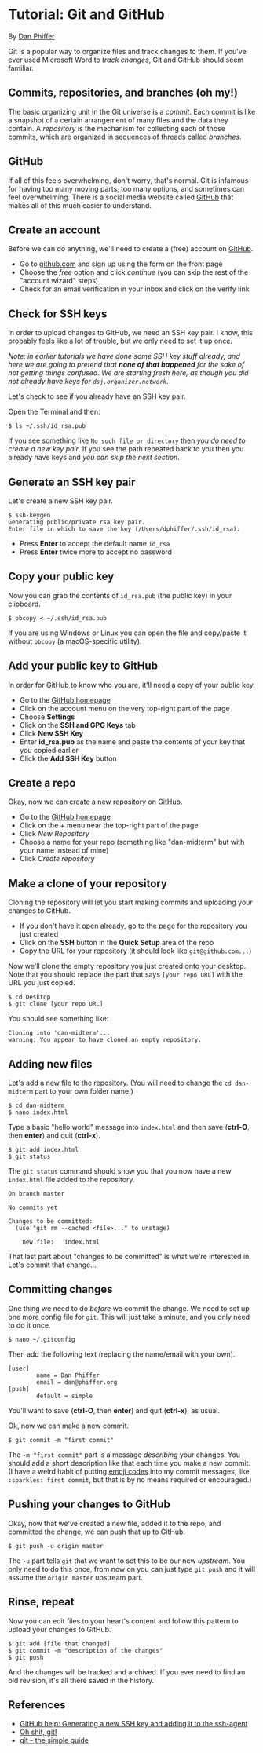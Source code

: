 # Tutorial: Git and GitHub

By [Dan Phiffer](https://phiffer.org/)

Git is a popular way to organize files and track changes to them. If you've ever used Microsoft Word to _track changes_, Git and GitHub should seem familiar.

## Commits, repositories, and branches (oh my!)
 
The basic organizing unit in the Git universe is a *commit*. Each commit is like a snapshot of a certain arrangement of many files and the data they contain. A *repository* is the mechanism for collecting each of those commits, which are organized in sequences of threads called *branches*.

## GitHub

If all of this feels overwhelming, don't worry, that's normal. Git is infamous for having too many moving parts, too many options, and sometimes can feel overwhelming. There is a social media website called [GitHub](https://github.com/) that makes all of this much easier to understand.

## Create an account

Before we can do anything, we'll need to create a (free) account on [GitHub](https://github.com/).

* Go to [github.com](https://github.com/) and sign up using the form on the front page
* Choose the *free* option and click *continue* (you can skip the rest of the "account wizard" steps)
* Check for an email verification in your inbox and click on the verify link

## Check for SSH keys

In order to upload changes to GitHub, we need an SSH key pair. I know, this probably feels like a lot of trouble, but we only need to set it up once.

*Note: in earlier tutorials we have done some SSH key stuff already, and here we are going to pretend that __none of that happened__ for the sake of not getting things confused. We are starting fresh here, as though you did not already have keys for `dsj.organizer.network`.*

Let's check to see if you already have an SSH key pair.

Open the Terminal and then:

```
$ ls ~/.ssh/id_rsa.pub
```

If you see something like `No such file or directory` then *you do need to create a new key pair*. If you see the path repeated back to you then you already have keys and *you can skip the next section*.

## Generate an SSH key pair

Let's create a new SSH key pair.

```
$ ssh-keygen
Generating public/private rsa key pair.
Enter file in which to save the key (/Users/dphiffer/.ssh/id_rsa):
```

* Press __Enter__ to accept the default name `id_rsa`
* Press __Enter__ twice more to accept no password

## Copy your public key

Now you can grab the contents of `id_rsa.pub` (the public key) in your clipboard.

```
$ pbcopy < ~/.ssh/id_rsa.pub
```

If you are using Windows or Linux you can open the file and copy/paste it without `pbcopy` (a macOS-specific utility).

## Add your public key to GitHub

In order for GitHub to know who you are, it'll need a copy of your public key.

* Go to the [GitHub homepage](https://github.com/)
* Click on the account menu on the very top-right part of the page
* Choose __Settings__
* Click on the __SSH and GPG Keys__ tab
* Click __New SSH Key__
* Enter __id_rsa.pub__ as the name and paste the contents of your key that you copied earlier
* Click the __Add SSH Key__ button

## Create a repo

Okay, now we can create a new repository on GitHub.

* Go to the [GitHub homepage](https://github.com/)
* Click on the + menu near the top-right part of the page
* Click *New Repository*
* Choose a name for your repo (something like "dan-midterm" but with your name instead of mine)
* Click *Create repository*

## Make a clone of your repository

Cloning the repository will let you start making commits and uploading your changes to GitHub.

* If you don't have it open already, go to the page for the repository you just created
* Click on the __SSH__ button in the __Quick Setup__ area of the repo
* Copy the URL for your repository (it should look like `git@github.com...`)

Now we'll clone the empty repository you just created onto your desktop. Note that you should replace the part that says `[your repo URL]` with the URL you just copied.

```
$ cd Desktop
$ git clone [your repo URL]
```

You should see something like:

```
Cloning into 'dan-midterm'...
warning: You appear to have cloned an empty repository.
```

## Adding new files

Let's add a new file to the repository. (You will need to change the `cd dan-midterm` part to your own folder name.)

```
$ cd dan-midterm
$ nano index.html
```

Type a basic "hello world" message into `index.html` and then save (__ctrl-O__, then __enter__) and quit (__ctrl-x__).

```
$ git add index.html
$ git status
```

The `git status` command should show you that you now have a new `index.html` file added to the repository.

```
On branch master

No commits yet

Changes to be committed:
  (use "git rm --cached <file>..." to unstage)

	new file:   index.html
```
That last part about "changes to be committed" is what we're interested in. Let's commit that change...

## Committing changes

One thing we need to do _before_ we commit the change. We need to set up one more config file for `git`. This will just take a minute, and you only need to do it once.

```
$ nano ~/.gitconfig
```

Then add the following text (replacing the name/email with your own).

```
[user]
        name = Dan Phiffer
        email = dan@phiffer.org
[push]
        default = simple
```

You'll want to save (__ctrl-O__, then __enter__) and quit (__ctrl-x__), as usual.

Ok, now we can make a new commit.

```
$ git commit -m "first commit"
```

The `-m "first commit"` part is a message _describing_ your changes. You should add a short description like that each time you make a new commit. (I have a weird habit of putting [emoji codes](https://www.webpagefx.com/tools/emoji-cheat-sheet/) into my commit messages, like `:sparkles: first commit`, but that is by no means required or encouraged.)

## Pushing your changes to GitHub

Okay, now that we've created a new file, added it to the repo, and committed the change, we can push that up to GitHub.

```
$ git push -u origin master
```

The `-u` part tells `git` that we want to set this to be our new _upstream_. You only need to do this once, from now on you can just type `git push` and it will assume the `origin master` upstream part.

## Rinse, repeat

Now you can edit files to your heart's content and follow this pattern to upload your changes to GitHub.

```
$ git add [file that changed]
$ git commit -m "description of the changes"
$ git push
```

And the changes will be tracked and archived. If you ever need to find an old revision, it's all there saved in the history.

## References

* [GitHub help: Generating a new SSH key and adding it to the ssh-agent](https://help.github.com/articles/generating-a-new-ssh-key-and-adding-it-to-the-ssh-agent/)
* [Oh shit, git!](http://ohshitgit.com/)
* [git - the simple guide](http://rogerdudler.github.io/git-guide/)

